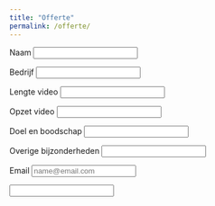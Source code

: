 ```yaml
---
title: "Offerte"
permalink: /offerte/
---
```



<form class="form" action="https://docs.google.com/forms/u/0/d/e/1FAIpQLSehi6hz4h-a02lqrSbJ9DreY2nSjbxvEpmk-cBnUPosEbwVJQ/formResponse">
  
  <label>Naam</label>
  <input name="entry.2005620554" type="text" required />
  
  <label>Bedrijf</label>
  <input name="entry.764249793" type="text" />
  
  <label>Lengte video</label>
  <input name="entry.250976144" type="text" required />
  
  <label>Opzet video</label>
  <input name="entry.1872826293" type="text" required />
  
  <label>Doel en boodschap</label>
  <input name="entry.1045781291" maxlength="1000" type="text" required />
   
  <label>Overige bijzonderheden</label>
  <input name="entry.1065046570" maxlength="1000" type="text" />
   
  <label>Email</label>
  <input name="entry.1423248220" type="email" placeholder="name@email.com" required />
  
  <input name="Submit" type="Send" />
  
</form>
